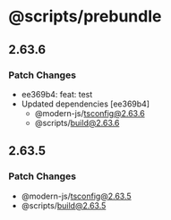 # @scripts/prebundle

## 2.63.6

### Patch Changes

- ee369b4: feat: test
- Updated dependencies [ee369b4]
  - @modern-js/tsconfig@2.63.6
  - @scripts/build@2.63.6

## 2.63.5

### Patch Changes

- @modern-js/tsconfig@2.63.5
- @scripts/build@2.63.5

